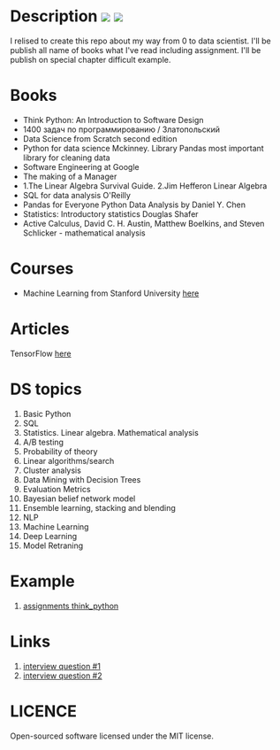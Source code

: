 # Description <img src="https://img.shields.io/badge/coverage-80%25-green"/>   <img src="https://img.shields.io/badge/python-notebook-blue"/> <br>
I relised to create this repo about my way from 0 to data scientist. I'll be publish all name of books what I've read including assignment.
I'll be publish on special chapter difficult example.


# Books
  * Think Python: An Introduction to Software Design
  * 1400 задач по программированию / Златопольский
  * Data Science from Scratch second edition
  * Python for data science Mckinney. Library Pandas most important library for cleaning data
  * Software Engineering at Google
  * The making of a Manager
  * 1.The Linear Algebra Survival Guide. 2.Jim Hefferon Linear Algebra
  * SQL for data analysis O'Reilly
  * Pandas for Everyone Python Data Analysis by Daniel Y. Chen
  * Statistics: Introductory statistics Douglas Shafer
  * Active Calculus, David C. H. Austin, Matthew Boelkins, and Steven Schlicker - mathematical analysis

# Courses
  * Machine Learning from Stanford University [here](https://ru.coursera.org/learn/machine-learning)
# Articles
  TensorFlow [here](https://joelgrus.com/2016/05/23/fizz-buzz-in-tensorflow/)

# DS topics
  1. Basic Python
  2. SQL
  3. Statistics. Linear algebra. Mathematical analysis
  4. A/B testing
  5. Probability of theory
  6. Linear algorithms/search
  7. Cluster analysis
  8. Data Mining with Decision Trees
  9. Evaluation Metrics
  10. Bayesian belief network model
  11. Ensemble learning, stacking and blending
  12. NLP
  13. Machine Learning
  14. Deep Learning
  15. Model Retraning

# Example
 1. [assignments think_python](https://github.com/bobrokerson/challenge/tree/main/think_python)

# Links
1. [interview question #1](https://www.simplilearn.com/tutorials/data-science-tutorial/data-science-interview-questions)
2. [interview question #2](https://data36.com/junior-data-scientist-job-interview-questions-answers/)

# LICENCE
Open-sourced software licensed under the MIT license.
